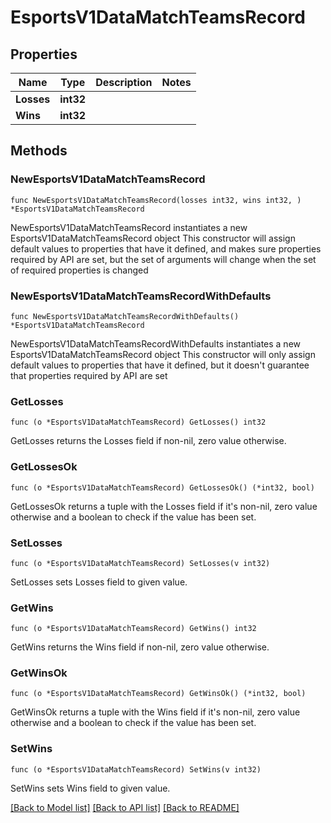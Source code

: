 # EsportsV1DataMatchTeamsRecord

## Properties

Name | Type | Description | Notes
------------ | ------------- | ------------- | -------------
**Losses** | **int32** |  | 
**Wins** | **int32** |  | 

## Methods

### NewEsportsV1DataMatchTeamsRecord

`func NewEsportsV1DataMatchTeamsRecord(losses int32, wins int32, ) *EsportsV1DataMatchTeamsRecord`

NewEsportsV1DataMatchTeamsRecord instantiates a new EsportsV1DataMatchTeamsRecord object
This constructor will assign default values to properties that have it defined,
and makes sure properties required by API are set, but the set of arguments
will change when the set of required properties is changed

### NewEsportsV1DataMatchTeamsRecordWithDefaults

`func NewEsportsV1DataMatchTeamsRecordWithDefaults() *EsportsV1DataMatchTeamsRecord`

NewEsportsV1DataMatchTeamsRecordWithDefaults instantiates a new EsportsV1DataMatchTeamsRecord object
This constructor will only assign default values to properties that have it defined,
but it doesn't guarantee that properties required by API are set

### GetLosses

`func (o *EsportsV1DataMatchTeamsRecord) GetLosses() int32`

GetLosses returns the Losses field if non-nil, zero value otherwise.

### GetLossesOk

`func (o *EsportsV1DataMatchTeamsRecord) GetLossesOk() (*int32, bool)`

GetLossesOk returns a tuple with the Losses field if it's non-nil, zero value otherwise
and a boolean to check if the value has been set.

### SetLosses

`func (o *EsportsV1DataMatchTeamsRecord) SetLosses(v int32)`

SetLosses sets Losses field to given value.


### GetWins

`func (o *EsportsV1DataMatchTeamsRecord) GetWins() int32`

GetWins returns the Wins field if non-nil, zero value otherwise.

### GetWinsOk

`func (o *EsportsV1DataMatchTeamsRecord) GetWinsOk() (*int32, bool)`

GetWinsOk returns a tuple with the Wins field if it's non-nil, zero value otherwise
and a boolean to check if the value has been set.

### SetWins

`func (o *EsportsV1DataMatchTeamsRecord) SetWins(v int32)`

SetWins sets Wins field to given value.



[[Back to Model list]](../README.md#documentation-for-models) [[Back to API list]](../README.md#documentation-for-api-endpoints) [[Back to README]](../README.md)


